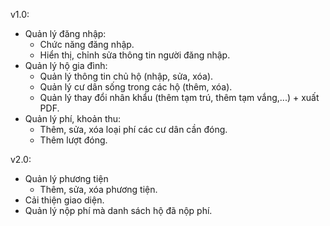 v1.0:
* Quản lý đăng nhập:
	- Chức năng đăng nhập.
	- Hiển thị, chỉnh sửa thông tin người đăng nhập.
* Quản lý hộ gia đình:
    - Quản lý thông tin chủ hộ (nhập, sửa, xóa).
    - Quản lý cư dân sống trong các hộ (thêm, xóa).
    - Quản lý thay đổi nhân khẩu (thêm tạm trú, thêm tạm vắng,...) + xuất PDF.
* Quản lý phí, khoản thu:
    - Thêm, sửa, xóa loại phí các cư dân cần đóng.
    - Thêm lượt đóng.
 
v2.0:
* Quản lý phương tiện
    - Thêm, sửa, xóa phương tiện.
* Cải thiện giao diện.
* Quản lý nộp phí mà danh sách hộ đã nộp phí.
